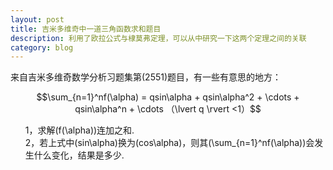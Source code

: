 ```yaml
---
layout: post
title: 吉米多维奇中一道三角函数求和题目
description: 利用了欧拉公式与棣莫弗定理，可以从中研究一下这两个定理之间的关联
category: blog
---
```


来自吉米多维奇数学分析习题集第\(2551\)题目，有一些有意思的地方：


$$\sum_{n=1}^nf(\alpha) = qsin\alpha + qsin\alpha^2 + \cdots + qsin\alpha^n + \cdots （\lvert q \rvert <1）$$

<ul>

1，求解\(f(\alpha)\)连加之和. <br/>
2，若上式中\(sin\alpha\)换为\(cos\alpha\)，则其\(\sum_{n=1}^nf(\alpha)\)会发生什么变化，结果是多少.

<script type="text/javascript"
   src="http://cdn.mathjax.org/mathjax/latest/MathJax.js?config=TeX-AMS-MML_HTMLorMML">
</script>
